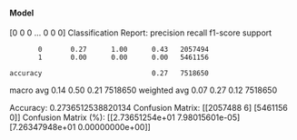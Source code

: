 #### Model
[0 0 0 ... 0 0 0]
Classification Report:
              precision    recall  f1-score   support

           0       0.27      1.00      0.43   2057494
           1       0.00      0.00      0.00   5461156

    accuracy                           0.27   7518650
   macro avg       0.14      0.50      0.21   7518650
weighted avg       0.07      0.27      0.12   7518650

Accuracy: 0.2736512538820134
Confusion Matrix:
[[2057488       6]
 [5461156       0]]
Confusion Matrix (%):
[[2.73651254e+01 7.98015601e-05]
 [7.26347948e+01 0.00000000e+00]]
